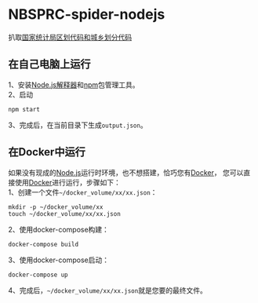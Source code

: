 # NBSPRC-spider-nodejs
扒取<a href="http://www.stats.gov.cn/tjsj/tjbz/tjyqhdmhcxhfdm/" target=_blank>国家统计局区划代码和城乡划分代码</a>

## 在自己电脑上运行
1、安装<a href="https://blog.fpliu.com/it/software/nodejs-interpreter" target=_blank>Node.js解释器</a>和<a href="https://blog.fpliu.com/it/software/npm" target="_blank">npm</a>包管理工具。
<br>
2、启动
```
npm start
```
3、完成后，在当前目录下生成<code>output.json</code>。

## 在Docker中运行
如果没有现成的<a href="https://blog.fpliu.com/it/software/development/language/NodeJS" target=_blank>Node.js</a>运行时环境，也不想搭建，恰巧您有<a href="https://blog.fpliu.com/it/software/docker" target=_blank>Docker</a>，
您可以直接使用<a href="https://blog.fpliu.com/it/software/docker" target=_blank>Docker</a>进行运行，步骤如下：
<br>
1、创建一个文件<code>~/docker_volume/xx/xx.json</code>：
```
mkdir -p ~/docker_volume/xx
touch ~/docker_volume/xx/xx.json
```
2、使用docker-compose构建：
```
docker-compose build
```
3、使用docker-compose启动：
```
docker-compose up
```
4、完成后，<code>~/docker_volume/xx/xx.json</code>就是您要的最终文件。
